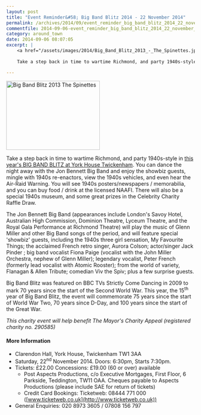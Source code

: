 ```yaml
---
layout: post
title: "Event Reminder&#58; Big Band Blitz 2014 - 22 November 2014"
permalink: /archives/2014/09/event_reminder_big_band_blitz_2014_22_november_201.html
commentfile: 2014-09-06-event_reminder_big_band_blitz_2014_22_november_201
category: around_town
date: 2014-09-06 08:07:05
excerpt: |
    <a href="/assets/images/2014/Big_Band_Blitz_2013_-_The_Spinettes.jpg" title="See larger version of - Big Band Blitz 2013   The Spinettes"><img src="/assets/images/2014/Big_Band_Blitz_2013_-_The_Spinettes_thumb.jpg" width="150" height="111" alt="Big Band Blitz 2013   The Spinettes" class="photo right" /></a>
    
    Take a step back in time to wartime Richmond, and party 1940s-style in <a href="https://stmargarets.london/event/party/200705144639.">this year's BIG BAND BLITZ at York House Twickenham</a>  You can dance the night away with the Jon Bennett Big Band and enjoy the showbiz guests, mingle with 1940s re-enactors, view the 1940s vehicles, and even hear the Air-Raid Warning.  You will see 1940s posters/newspapers / memorabilia, and you can buy food / drink at the licensed NAAFI. There will also be a special 1940s museum, and some great prizes in the Celebrity Charity Raffle Draw.

---
```


<a href="/assets/images/2014/Big_Band_Blitz_2013_-_The_Spinettes.jpg" title="See larger version of - Big Band Blitz 2013   The Spinettes"><img src="/assets/images/2014/Big_Band_Blitz_2013_-_The_Spinettes_thumb.jpg" width="250" height="185" alt="Big Band Blitz 2013   The Spinettes" class="photo right" /></a>

Take a step back in time to wartime Richmond, and party 1940s-style in [this year's BIG BAND BLITZ at York House Twickenham](/event/party/200705144639). You can dance the night away with the Jon Bennett Big Band and enjoy the showbiz guests, mingle with 1940s re-enactors, view the 1940s vehicles, and even hear the Air-Raid Warning. You will see 1940s posters/newspapers / memorabilia, and you can buy food / drink at the licensed NAAFI. There will also be a special 1940s museum, and some great prizes in the Celebrity Charity Raffle Draw.

The Jon Bennett Big Band (appearances include London's Savoy Hotel, Australian High Commission, Dominion Theatre, Lyceum Theatre, and the Royal Gala Performance at Richmond Theatre) will play the music of Glenn Miller and other Big Band songs of the period, and will feature special 'showbiz' guests, including the 1940s three girl sensation, My Favourite Things; the acclaimed French retro singer, Aurora Colson; actor/singer Jack Pinder ; big band vocalist Fiona Paige (vocalist with the John Miller Orchestra, nephew of Glenn Miller); legendary vocalist, Peter French (formerly lead vocalist with Atomic Rooster); from the world of variety, Flanagan & Allen Tribute; comedian Viv the Spiv; plus a few surprise guests.

Big Band Blitz was featured on BBC TVs Strictly Come Dancing in 2009 to mark 70 years since the start of the Second World War. This year, the 15<sup>th</sup> year of Big Band Blitz, the event will commemorate 75 years since the start of World War Two, 70 years since D-Day, and 100 years since the start of the Great War.

*This charity event will help benefit The Mayor's Charity Appeal (registered charity no. 290585)*

#### More Information

-   Clarendon Hall, York House, Twickenham TW1 3AA
-   Saturday, 22<sup>nd</sup> November 2014. Doors: 6:30pm, Starts 7:30pm.
-   Tickets: £22.00 Concessions: £19.00 (60 or over) available
    -   Post Aspects Productions, c/o Executive Mortgages, First Floor, 6 Parkside, Teddington, TW11 OAA. Cheques payable to Aspects Productions (please include SAE for return of tickets)
    -   Credit Card Bookings: Ticketweb: 08444 771 000 ([www.ticketweb.co.uk](http://www.ticketweb.co.uk))
-   General Enquiries: 020 8973 3605 / 07808 156 797

